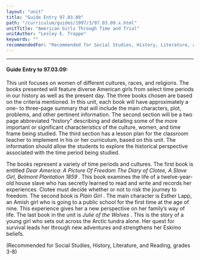 ```yaml
---
layout: "unit"
title: "Guide Entry 97.03.09"
path: "/curriculum/guides/1997/3/97.03.09.x.html"
unitTitle: "American Girls Through Time and Trial"
unitAuthor: "Lesley E. Troppe"
keywords: ""
recommendedFor: "Recommended for Social Studies, History, Literature, and Reading, grades 3-8"
---
```

<body>
<hr/>
 <h4>
  Guide Entry to 97.03.09:
 </h4>
 This unit focuses on women of different cultures, races, and religions. The books presented will feature diverse American girls from select time periods in our history as well as the present day. The three books chosen are based on the criteria mentioned. In this unit, each book will have approximately a one- to three-page summary that will include the main characters, plot, problems, and other pertinent information. The second section will be a two page abbreviated “history” describing and detailing some of the more important or significant characteristics of the culture, women, and time frame being studied. The third section has a lesson plan for the classroom teacher to implement in his or her curriculum, based on this unit. The information should allow the students to explore the historical perspective associated with the time period being studied.
 <p>
  The books represent a variety of time periods and cultures. The first book is entitled
  <i>
   Dear America: A Picture Of Freedom The Diary of Clotee, A Slave Girl, Belmont Plantation 1859
  </i>
  . This book examines the life of a twelve-year-old house slave who has secretly learned to read and write and records her experiences. Clotee must decide whether or not to risk the journey to freedom. The second book is
  <i>
   Plain Girl
  </i>
  . The main character is Esther Lapp, an Amish girl who is going to a public school for the first time at the age of nine. This experience gives her a new perspective on her family’s way of life. The last book in the unit is
  <i>
   Julie of the Wolves
  </i>
  . This is the story of a young girl who sets out across the Arctic tundra alone. Her quest for survival leads her through new adventures and strengthens her Eskimo beliefs.
 </p>
 <p>
  (Recommended for Social Studies, History, Literature, and Reading, grades 3-8)
 </p>

</body>